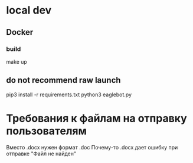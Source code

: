 # local dev
## Docker 
### build
make up

## do not recommend raw launch
pip3 install -r requirements.txt
python3 eaglebot.py

# Требования к файлам на отправку пользователям
Вместо .docx нужен формат .doc
Почему-то .docx дает ошибку при отправке "Файл не найден"